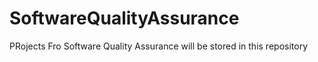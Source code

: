 # SoftwareQualityAssurance
PRojects Fro Software Quality Assurance will be stored in this repository
